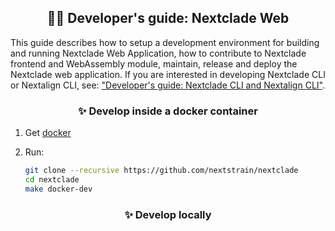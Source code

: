 <h2 id="developers-guide-web" align="center">
🧑‍💻 Developer's guide: Nextclade Web
</h2>

This guide describes how to setup a development environment for building and running Nextclade Web Application, how to contribute to Nextclade frontend and WebAssembly module, maintain, release and deploy the Nextclade web application. If you are interested in developing Nextclade CLI or Nextalign CLI, see: ["Developer's guide: Nextclade CLI and Nextalign CLI"](docs/dev/developers-guide-cli.md).


<h3 id="quick-start" align="center">
✨ Develop inside a docker container
</h3>

1. Get [docker](https://docs.docker.com/get-docker/)

2. Run:

    ```bash
    git clone --recursive https://github.com/nextstrain/nextclade
    cd nextclade
    make docker-dev
    ```


<h3 id="quick-start" align="center">
✨ Develop locally
</h3>


